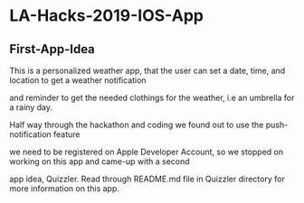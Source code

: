 # LA-Hacks-2019-IOS-App


## First-App-Idea
This is a personalized weather app, that the user can set a date, time, and location to get a weather notification 

and reminder to get the needed clothings for the weather, i.e an umbrella for a rainy day. 

Half way through the hackathon and coding we found out to use the push-notification feature 

we need to be registered on Apple Developer Account, so we stopped on working on this app and came-up with a second 

app idea, Quizzler. Read through README.md file in Quizzler directory for more information on this app.



